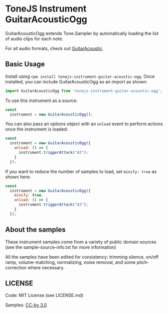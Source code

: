 # ToneJS Instrument GuitarAcousticOgg

GuitarAcousticOgg extends Tone.Sampler by automatically loading the list of audio clips for each note.

For all audio formats, check out [GuitarAcoustic](../README.md).

## Basic Usage

Install using `npm install tonejs-instrument-guitar-acoustic-ogg`. Once installed, you can include GuitarAcousticOgg as an import as shown:

```javascript
import GuitarAcousticOgg from 'tonejs-instrument-guitar-acoustic-ogg';
```

To use this instrument as a source:

```javascript
const
  instrument = new GuitarAcousticOgg();
```

You can also pass an options object with an `onload` event to perform actions once the instrument is loaded:

```javascript
const
  instrument = new GuitarAcousticOgg({
    onload: () => {
      instrument.triggerAttack("A3");
    }
  });
```

If you want to reduce the number of samples to load, set `minify: true` as shown here:

```javascript
const
  instrument = new GuitarAcousticOgg({
    minify: true,
    onload: () => {
      instrument.triggerAttack("A3");
    }
  });
```

## About the samples

These instrument samples come from a variety of public domain sources (see the sample-source-info.txt for more information)

All the samples have been edited for consistency: trimming silence, on/off ramp, volume-matching, normalizing, noise removal, and some pitch-correction where necessary.

## LICENSE

Code: MIT License (see LICENSE.md)

Samples: [CC-by 3.0](https://creativecommons.org/licenses/by/3.0/)
